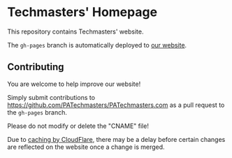 # Techmasters' Homepage
This repository contains Techmasters' website.

The `gh-pages` branch is automatically deployed to [our website](https://patechmasters.com).

## Contributing
You are welcome to help improve our website!

Simply submit contributions to https://github.com/PATechmasters/PATechmasters.com as a pull request to the `gh-pages` branch.

Please do not modify or delete the "CNAME" file!

Due to [caching by CloudFlare](https://support.cloudflare.com/hc/en-us/articles/200172516-Which-file-extensions-does-CloudFlare-cache-for-static-content-), there may be a delay before certain changes are reflected on the website once a change is merged.
